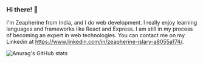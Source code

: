 ### Hi there! 👋

I'm Zeapherine from India, and I do web development. I really enjoy learning languages and frameworks like React and Express. I am still in my process of becoming an expert in web technologies. You can contact me  on my Linkedin at https://www.linkedin.com/in/zeapherine-islary-a8055a174/.


![Anurag's GitHub stats](https://github-readme-stats.vercel.app/api?username=zeapherine&show_icons=true&theme=dracula)




